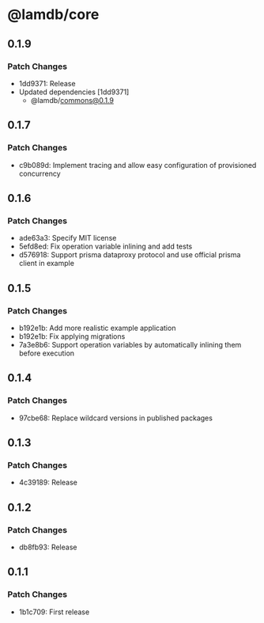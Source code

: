 # @lamdb/core

## 0.1.9

### Patch Changes

- 1dd9371: Release
- Updated dependencies [1dd9371]
  - @lamdb/commons@0.1.9

## 0.1.7

### Patch Changes

- c9b089d: Implement tracing and allow easy configuration of provisioned concurrency

## 0.1.6

### Patch Changes

- ade63a3: Specify MIT license
- 5efd8ed: Fix operation variable inlining and add tests
- d576918: Support prisma dataproxy protocol and use official prisma client in example

## 0.1.5

### Patch Changes

- b192e1b: Add more realistic example application
- b192e1b: Fix applying migrations
- 7a3e8b6: Support operation variables by automatically inlining them before execution

## 0.1.4

### Patch Changes

- 97cbe68: Replace wildcard versions in published packages

## 0.1.3

### Patch Changes

- 4c39189: Release

## 0.1.2

### Patch Changes

- db8fb93: Release

## 0.1.1

### Patch Changes

- 1b1c709: First release
